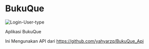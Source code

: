 # BukuQue



![Login-User-type](https://user-images.githubusercontent.com/79823596/122713046-441f7280-d28f-11eb-8c45-051cc6b00593.png)

Aplikasi BukuQue 

Ini Mengunakan API dari https://github.com/yahyarzq/BukuQue_Api
 

